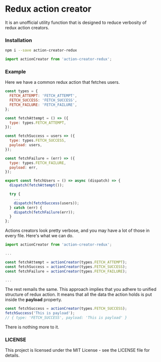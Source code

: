# Redux action creator

It is an unofficial utility function that is designed to reduce verbosity of redux action creators.

### Installation
```bash
npm i --save action-creator-redux
```
```javascript
import actionCreator from 'action-creator-redux';
```

### Example
Here we have a common redux action that fetches users.
```javascript
const types = {
  FETCH_ATTEMPT: 'FETCH_ATTEMPT',
  FETCH_SUCCESS: 'FETCH_SUCCESS',
  FETCH_FAILURE: 'FETCH_FAILURE',
};

const fetchAttempt = () => ({
  type: types.FETCH_ATTEMPT,
});

const fetchSuccess = users => ({
  type: types.FETCH_SUCCESS,
  payload: users,
});

const fetchFailure = (err) => ({
  type: types.FETCH_FAILURE,
  payload: err,
});

export const fetchUsers = () => async (dispatch) => {
  dispatch(fetchAttempt());

  try {
    ...
    dispatch(fetchSuccess(users));
  } catch (err) {
    dispatch(fetchFailure(err));
  }
};
```

Actions creators look pretty verbose, and you may have a lot of those in every file. Here's what we can do.

```javascript
import actionCreator from 'action-creator-redux';

...

const fetchAttempt = actionCreator(types.FETCH_ATTEMPT);
const fetchSuccess = actionCreator(types.FETCH_SUCCESS);
const fetchFailure = actionCreator(types.FETCH_FAILURE);

...

```

The rest remails the same. This approach implies that you adhere to unified structure of redux action. It means that all the data the action holds is put inside the **payload** property.
```javascript
const fetchSuccess = actionCreator(types.FETCH_SUCCESS);
fetchSuccess('This is payload');
// { type: 'FETCH_SUCCESS', payload: 'This is payload' }
```

There is nothing more to it.

### LICENSE
This project is licensed under the MIT License - see the LICENSE file for details.



